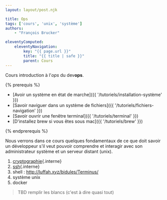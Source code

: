 ```yaml
---
layout: layout/post.njk

title: Ops
tags: ['cours', 'unix', 'système']
authors:
    - "François Brucker"

eleventyComputed:
    eleventyNavigation:
        key: "{{ page.url }}"
        title: "{{ title | safe }}"
        parent: Cours
---
```


<!-- début résumé -->

Cours introduction à l'*ops* du dev**ops**.

<!-- fin résumé -->
{% prerequis %}

* [Avoir un système en état de marche]({{ '/tutoriels/installation-système'  }})
* [Savoir naviguer dans un système de fichiers]({{ '/tutoriels/fichiers-navigation'  }})
* [Savoir ouvrir une fenêtre terminal]({{ '/tutoriels/terminal'   }})
* [D'installez brew si vous êtes sous mac]({{ '/tutoriels/brew'   }})

{% endprerequis %}

Nous verrons dans ce cours quelques fondamentaux de ce que doit savoir un développeur s'il veut pouvoir comprendre et interagir avec son administrateur système et un serveur distant (unix).


1. [cryptographie](./cryptographie){.interne}
2. [ssh](./ssh){.interne}
3. shell : <http://luffah.xyz/bidules/Terminus/>
4. système unix
5. docker

> TBD remplir les blancs (c'est à dire quasi tout)
